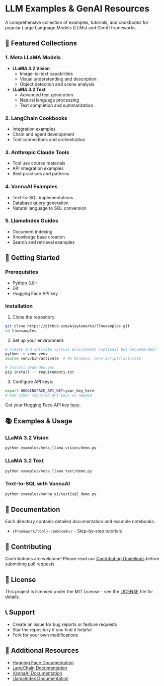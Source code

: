 # LLM Examples & GenAI Resources

A comprehensive collection of examples, tutorials, and cookbooks for popular Large Language Models (LLMs) and GenAI frameworks.

## 🌟 Featured Collections

### 1. Meta LLaMA Models
- **LLaMA 3.2 Vision**
  - Image-to-text capabilities
  - Visual understanding and description
  - Object detection and scene analysis
- **LLaMA 3.2 Text**
  - Advanced text generation
  - Natural language processing
  - Text completion and summarization

### 2. LangChain Cookbooks
- Integration examples
- Chain and agent development
- Tool connections and orchestration

### 3. Anthropic Claude Tools
- Tool use course materials
- API integration examples
- Best practices and patterns

### 4. VannaAI Examples
- Text-to-SQL implementations
- Database query generation
- Natural language to SQL conversion

### 5. LlamaIndex Guides
- Document indexing
- Knowledge base creation
- Search and retrieval examples

## 🚀 Getting Started

### Prerequisites
- Python 3.8+
- Git
- Hugging Face API key

### Installation

1. Clone the repository:
```bash
git clone https://github.com/Ajaykumarkv/llmexamples.git
cd llmexamples
```

2. Set up your environment:
```bash
# Create and activate virtual environment (optional but recommended)
python -m venv venv
source venv/bin/activate  # On Windows: venv\Scripts\activate

# Install dependencies
pip install -r requirements.txt
```

3. Configure API keys:
```bash
export HUGGINGFACE_API_KEY=your_key_here
# Add other required API keys as needed
```

Get your Hugging Face API key [here](https://huggingface.co/settings/tokens).

## 📚 Examples & Usage

### LLaMA 3.2 Vision
```bash
python examples/meta_llama_vision/demo.py
```

### LLaMA 3.2 Text
```bash
python examples/meta_llama_text/demo.py
```

### Text-to-SQL with VannaAI
```bash
python examples/vanna_ai/text2sql_demo.py
```

## 📖 Documentation
Each directory contains detailed documentation and example notebooks:

- `{Framework/tool}-cookbooks/` - Step-by-step tutorials


## 🤝 Contributing
Contributions are welcome! Please read our [Contributing Guidelines](CONTRIBUTING.md) before submitting pull requests.

## 📄 License
This project is licensed under the MIT License - see the [LICENSE](LICENSE) file for details.

## 📞 Support
- Create an issue for bug reports or feature requests
- Star the repository if you find it helpful
- Fork for your own modifications

## 🔗 Additional Resources
- [Hugging Face Documentation](https://huggingface.co/docs)
- [LangChain Documentation](https://python.langchain.com/docs)
- [VannaAI Documentation](https://vanna.ai/docs)
- [LlamaIndex Documentation](https://docs.llamaindex.ai)
